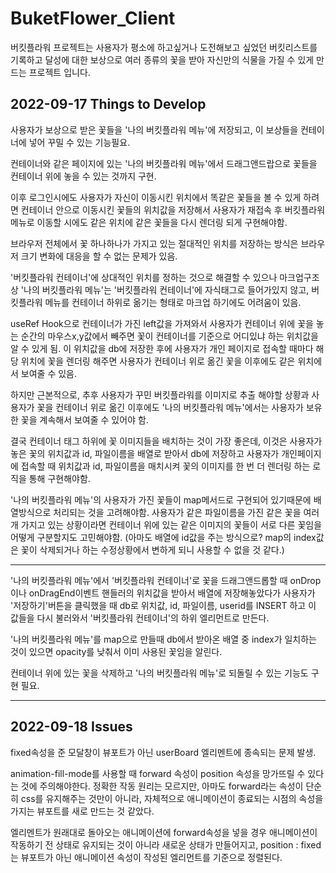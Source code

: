 # BuketFlower_Client

버킷플라워 프로젝트는 사용자가 평소에 하고싶거나 도전해보고 싶었던 버킷리스트를 기록하고
달성에 대한 보상으로 여러 종류의 꽃을 받아 자신만의 식물을 가질 수 있게 만드는 프로젝트 입니다.

## 2022-09-17 Things to Develop

사용자가 보상으로 받은 꽃들을 '나의 버킷플라워 메뉴'에 저장되고, 이 보상들을 컨테이너에 넣어 꾸밀 수 있는 기능필요.

컨테이너와 같은 페이지에 있는 '나의 버킷플라워 메뉴'에서 드래그앤드랍으로 꽃들을 컨테이너 위에 놓을 수 있는 것까지 구현.

이후 로그인시에도 사용자가 자신이 이동시킨 위치에서 똑같은 꽃들을 볼 수 있게 하려면 컨테이너 안으로 이동시킨 꽃들의 위치값을 저장해서 사용자가 재접속 후 버킷플라워 메뉴로 이동할 시에도 같은 위치에 같은 꽃들을 다시 렌더링 되게 구현해야함.

브라우저 전체에서 꽃 하나하나가 가지고 있는 절대적인 위치를 저장하는 방식은 브라우저 크기 변화에 대응을 할 수 없는 문제가 있음.

'버킷플라워 컨테이너'에 상대적인 위치를 정하는 것으로 해결할 수 있으나 마크업구조상 '나의 버킷플라워 메뉴'는 '버킷플라워 컨테이너'에 자식태그로 들어가있지 않고, 버킷플라워 메뉴를 컨테이너 하위로 옮기는 형태로 마크업 하기에도 어려움이 있음.

useRef Hook으로 컨테이너가 가진 left값을 가져와서 사용자가 컨테이너 위에 꽃을 놓는 순간의 마우스x,y값에서 빼주면 꽃이 컨테이너를 기준으로 어디있냐 하는 위치값을 알 수 있게 됨. 이 위치값을 db에 저장한 후에 사용자가 개인 페이지로 접속할 때마다 해당 위치에 꽃을 렌더링 해주면 사용자가 컨테이너 위로 옮긴 꽃을 이후에도 같은 위치에서 보여줄 수 있음.

하지만 근본적으로, 추후 사용자가 꾸민 버킷플라워를 이미지로 추출 해야할 상황과 사용자가 꽃을 컨테이너 위로 옮긴 이후에도 '나의 버킷플라워 메뉴'에서는 사용자가 보유한 꽃을 계속해서 보여줄 수 있어야 함.

결국 컨테이너 태그 하위에 꽃 이미지들을 배치하는 것이 가장 좋은데, 이것은 사용자가 놓은 꽃의 위치값과 id, 파일이름을 배열로 받아서 db에 저장하고 사용자가 개인페이지에 접속할 때 위치값과 id, 파일이름을 매치시켜 꽃의 이미지를 한 번 더 렌더링 하는 로직을 통해 구현해야함.

'나의 버킷플라워 메뉴'의 사용자가 가진 꽃들이 map메서드로 구현되어 있기때문에 배열방식으로 처리되는 것을 고려해야함.
사용자가 같은 파일이름을 가진 같은 꽃을 여러개 가지고 있는 상황이라면 컨테이너 위에 있는 같은 이미지의 꽃들이 서로 다른 꽃임을 어떻게 구분할지도 고민해야함. (아마도 배열에 id값을 주는 방식으로? map의 index값은 꽃이 삭제되거나 하는 수정상황에서 변하게 되니 사용할 수 없을 것 같다.)

---

'나의 버킷플라워 메뉴'에서 '버킷플라워 컨테이너'로 꽃을 드래그앤드롭할 때 onDrop이나 onDragEnd이벤트 핸들러의 위치값을 받아서 배열에 저장해놓았다가 사용자가 '저장하기'버튼을 클릭했을 때 db로 위치값, id, 파일이름, userid를 INSERT 하고 이 값들을 다시 불러와서 '버킷플라워 컨테이너'의 하위 엘리먼트로 만든다.

'나의 버킷플라워 메뉴'를 map으로 만들때 db에서 받아온 배열 중 index가 일치하는 것이 있으면 opacity를 낮춰서 이미 사용된 꽃임을 알린다.

컨테이너 위에 있는 꽃을 삭제하고 '나의 버킷플라워 메뉴'로 되돌릴 수 있는 기능도 구현 필요.

---

## 2022-09-18 Issues

fixed속성을 준 모달창이 뷰포트가 아닌 userBoard 엘리멘트에 종속되는 문제 발생.

animation-fill-mode를 사용할 때 forward 속성이 position 속성을 망가뜨릴 수 있다는 것에 주의해야한다.
정확한 작동 원리는 모르지만, 아마도 forward라는 속성이 단순히 css를 유지해주는 것만이 아니라, 자체적으로 애니메이션이 종료되는 시점의 속성을 가지는 뷰포트를 새로 만드는 것 같았다.

엘리멘트가 원래대로 돌아오는 애니메이션에 forward속성을 넣을 경우 애니메이션이 작동하기 전 상태로 유지되는 것이 아니라 새로운 상태가 만들어지고, position : fixed는 뷰포트가 아닌 애니메이션 속성이 작성된 엘리먼트를 기준으로 정렬된다.
